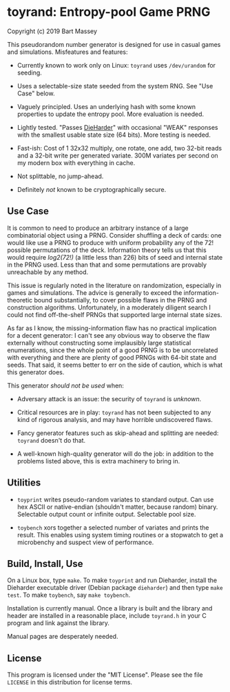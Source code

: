 # toyrand: Entropy-pool Game PRNG
Copyright (c) 2019 Bart Massey

This pseudorandom number generator is designed for use in
casual games and simulations. Misfeatures and features:

* Currently known to work only on Linux: `toyrand` uses
  `/dev/urandom` for seeding.

* Uses a selectable-size state seeded from the system
  RNG. See "Use Case" below.

* Vaguely principled. Uses an underlying hash with some
  known properties to update the entropy pool. More
  evaluation is needed.

* Lightly tested. "Passes
  [DieHarder](https://webhome.phy.duke.edu/~rgb/General/dieharder.php)"
  with occasional "WEAK" responses with the smallest usable
  state size (64 bits). More testing is needed.

* Fast-ish: Cost of 1 32x32 multiply, one rotate, one add,
  two 32-bit reads and a 32-bit write per generated variate.
  300M variates per second on my modern box with everything
  in cache.

* Not splittable, no jump-ahead.

* Definitely *not* known to be cryptographically secure.

## Use Case

It is common to need to produce an arbitrary instance of a
large combinatorial object using a PRNG. Consider shuffling
a deck of cards: one would like use a PRNG to produce with
uniform probability any of the 72!  possible permutations of
the deck. Information theory tells us that this would
require *log2(72!)* (a little less than 226) bits of seed
and internal state in the PRNG used. Less than that and some
permutations are provably unreachable by any method.

This issue is regularly noted in the literature on
randomization, especially in games and simulations. The
advice is generally to exceed the information-theoretic
bound substantially, to cover possible flaws in the PRNG and
construction algorithms. Unfortunately, in a moderately diligent
search I could not find off-the-shelf PRNGs that supported
large internal state sizes.

As far as I know, the missing-information flaw has no
practical implication for a decent generator: I can't see
any obvious way to observe the flaw externally without
constructing some implausibly large statistical
enumerations, since the whole point of a good PRNG is to be
uncorrelated with everything and there are plenty of good
PRNGs with 64-bit state and seeds. That said, it seems
better to err on the side of caution, which is what this
generator does.

This generator *should not be used* when:

* Adversary attack is an issue: the security of `toyrand` is
  *unknown*.

* Critical resources are in play: `toyrand` has not been
  subjected to any kind of rigorous analysis, and may have
  horrible undiscovered flaws.

* Fancy generator features such as skip-ahead and splitting
  are needed: `toyrand` doesn't do that.

* A well-known high-quality generator will do the job: in
  addition to the problems listed above, this is extra
  machinery to bring in.

## Utilities

* `toyprint` writes pseudo-random variates to standard
  output. Can use hex ASCII or native-endian (shouldn't
  matter, because random) binary. Selectable output count or
  infinite output. Selectable pool size.

* `toybench` xors together a selected number of variates and
  prints the result. This enables using system timing
  routines or a stopwatch to get a microbenchy and suspect
  view of performance.

## Build, Install, Use

On a Linux box, type `make`. To make `toyprint` and run
Dieharder, install the Dieharder executable driver (Debian
package `dieharder`) and then type `make test`. To make
`toybench`, say `make toybench`.

Installation is currently manual. Once a library is built
and the library and header are installed in a reasonable
place, include `toyrand.h` in your C program and link
against the library.

Manual pages are desperately needed.

## License

This program is licensed under the "MIT License". Please see
the file `LICENSE` in this distribution for license terms.
